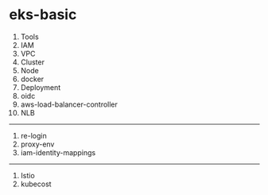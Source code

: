 # eks-basic

1. Tools
1. IAM
1. VPC
1. Cluster
1. Node
1. docker
1. Deployment
1. oidc
1. aws-load-balancer-controller
1. NLB

---


1. re-login
1. proxy-env
1. iam-identity-mappings

---

1. Istio
1. kubecost
